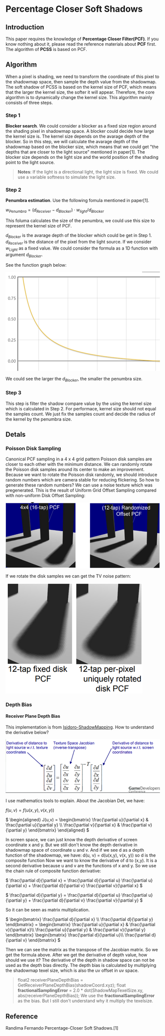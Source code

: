 # Percentage Closer Soft Shadows
## Introduction
This paper requires the knowledge of __Percentage Closer Filter(PCF)__. If you know nothing about it, please read the reference materials about __PCF__ first. The algorithm of __PCSS__ is based on PCF.
## Algorithm
When a pixel is shading, we need to transform the coordinate of this pixel to the shadowmap space, then sample the depth value from the shadowmap. 
The soft shadow of PCSS is based on the kernel size of PCF, which means that the larger the kernel size, the softer it will appear. Therefore, the core algorithm is to dynamically change the kernel size.
This algorithm mainly consists of three steps.
### Step 1
__Blocker search__. We could consider a blocker as a fixed size region around the shading pixel in shadowmap space. A blocker could decide how large the kernel size is. The kernel size depends on the avarage depth of the blocker. So in this step, we will calculate the avarage depth of the shadowmap based on the blocker size, which means that we could get "the depths that are closer to the light source" mentioned in paper[1]. The blocker size depends on the light size and the world position of the shading point to the light source.
>**Notes**: If the light is a directional light, the light size is fixed. We could use a variable softness to simulate the light size.

### Step 2
__Penumbra estimation__. Use the following fomula mentioned in paper[1].

$w_{Penumbra} = (d_{Receiver} - d_{Blocker}) \cdot w_{light}/d_{Blocker}$

This foluma calculates the size of the penumbra, we could use this size to represent the kernel size of PCF.

$d_{Blocker}$ is the avarage depth of the blocker which could be get in Step 1. 
$d_{Receiver}$ is the distance of the pixel from the light source. 
If we consider $w_{Light}$ as a fixed value. We could consider the formula as a 1D function with argument $d_{Blocker}$.

See the function graph below:

![](pcss/penumbra_formula.png)

We could see the larger the $d_{Blocker}$, the smaller the penumbra size.


### Step 3
This step is filter the shadow compare value by the using the kernel size which is calculated in Step 2.
For performace, kernel size should not equal the samples count. We just fix the samples count and decide the radius of the kernel by the penumbra size.

## Detals
### Poisson Disk Sampling
Canonical PCF sampling in a 4 x 4 grid pattern
Poisson disk samples are closer to each other with the minimum distance.
We can randomly rotate the Poisson disk samples around its center to make an improvement.
Because we want to rotate the Poisson disk randomly, we should introduce random numbers which are camera stable for reducing flickering.
So how to generate these random numbers? We can use a noise texture which was pregenerated.
This is the result of Uniform Grid Offset Sampling compared with non-uniform Disk Offset Sampling:

![](pcss/poisson_disk_com.png)

If we rotate the disk samples we can get the TV noise pattern:

![](pcss/poisson_disk_com1.png)

### Depth Bias
#### Receiver Plane Depth Bias
This implementation is from [Isidoro-ShadowMapping](https://developer.amd.com/wordpress/media/2012/10/Isidoro-ShadowMapping.pdf).
How to understand the derivative below?

![](pcss/pcss_derivative.png)

I use mathematics tools to explain.
About the Jacobian Det, we have:

$f(u, v) = f(u(x,y), v(x, y))$

$`
\begin{aligned}
J(u,v) = \begin{bmatrix} \frac{\partial u}{\partial x} & \frac{\partial u}{\partial y} \\ \frac{\partial v}{\partial x} & \frac{\partial v}{\partial y} \end{bmatrix}
\end{aligned}
`$

In screen space, we can just know the depth derivative of screen coordinate x and y.
But we still don't know the depth derivative in shadowmap space of coordinate u and v.
And if we see d as a depth function of the shadowmap, we have:
d(u, v) = d(u(x,y), v(x, y)) so d is the composite function
Now we want to know the derivative of d to (x,y). It is a second derivative because u and v are the functions of x and y.
So we use the chain rule of composite function derivative:

$`
\frac{\partial d}{\partial x} = \frac{\partial d}{\partial u} \frac{\partial u}{\partial x} + \frac{\partial d}{\partial v} \frac{\partial v}{\partial x}
`$

$`
\frac{\partial d}{\partial y} = \frac{\partial d}{\partial u} \frac{\partial u}{\partial y} + \frac{\partial d}{\partial v} \frac{\partial v}{\partial y}
`$

So it can be seen as matrix multiplication.

$`
\begin{bmatrix}
\frac{\partial d}{\partial x} \\
\frac{\partial d}{\partial y}
\end{bmatrix} 
= \begin{bmatrix}
\frac{\partial u}{\partial x} & \frac{\partial v}{\partial x}\\ 
\frac{\partial u}{\partial y} & \frac{\partial v}{\partial y}
\end{bmatrix}
\begin{bmatrix}
\frac{\partial d}{\partial u}\\ 
\frac{\partial d}{\partial v}
\end{bmatrix}
`$

Then we can see the matrix as the transpose of the Jacobian matrix.
So we get the formula above.
After we get the derivative of depth value, how should we use it?
The derivative of the depth in shadow space can not be used as the depth bias directly.
The depth bias is calculated by multiplying the shadowmap texel size, which is also the uv offset in uv space.
> float2 receiverPlaneDepthBias = GetReceiverPlaneDepthBias(shadowCoord.xyz);
float __fractionalSamplingError__ = 2.0 * dot(ShadowMapTexelSize.xy, abs(receiverPlaneDepthBias));
We use the __fractionalSamplingError__ as the bias.
But I still don't understand why it multiply the texelsize. 

## Reference
Randima Fernando Percentage-Closer Soft Shadows.[1]
